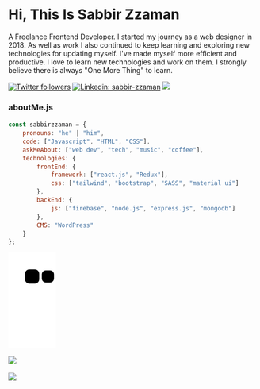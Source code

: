 # Hi, This Is Sabbir Zzaman

A Freelance Frontend Developer. I started my journey as a web designer in 2018. As well as work I also continued to keep learning and exploring new technologies for updating myself. I've made myself more efficient and productive. I love to learn new technologies and work on them. I strongly believe there is always "One More Thing" to learn.

[![Twitter followers](https://img.shields.io/twitter/follow/sabbir_zzaman?style=social)](https://twitter.com/sabbir_zzaman)
[![Linkedin: sabbir-zzaman](https://img.shields.io/badge/-sabbirzzaman-blue?style=flat-square&logo=Linkedin&logoColor=white&link=https://www.linkedin.com/in/sabbir-zzaman/)](https://www.linkedin.com/in/sabbir-zzaman/)
![](https://visitor-badge.glitch.me/badge?page_id=sabbirzzaman)

### aboutMe.js

```javascript
const sabbirzzaman = {
    pronouns: "he" | "him",
    code: ["Javascript", "HTML", "CSS"],
    askMeAbout: ["web dev", "tech", "music", "coffee"],
    technologies: {
        frontEnd: {
            framework: ["react.js", "Redux"],
            css: ["tailwind", "bootstrap", "SASS", "material ui"]
        },
        backEnd: {
            js: ["firebase", "node.js", "express.js", "mongodb"]
        },
        CMS: "WordPress"
    }
};
```

 ![Snake animation](https://github.com/sabbirzzaman/sabbirzzaman/blob/output/github-contribution-grid-snake.svg)


<p>
  <img src="https://github-readme-stats.vercel.app/api?username=sabbirzzaman&show_icons=true&theme=dark">
</p>
<p>
  <img src="https://github-readme-stats.vercel.app/api/top-langs/?username=sabbirzzaman&layout=compact&theme=dark">
</p>
